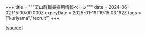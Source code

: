 +++
title = """栗山町職員採用情報ページ"""
date = 2024-06-02T15:00:00.000Z
expiryDate = 2025-01-19T19:15:03.192Z
tags = ["kuriyama","recruit"]
+++


[[source]](https://www.town.kuriyama.hokkaido.jp/site/saiyou/)
